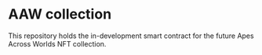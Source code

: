 # AAW collection

This repository holds the in-development smart contract for the future Apes Across Worlds NFT collection.

